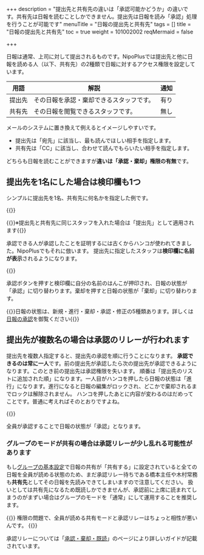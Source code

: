 +++
description = "提出先と共有先の違いは「承認可能かどうか」の違いです。共有先は日報を読むことしかできません。提出先は日報を読み「承認」処理を行うことが可能です"
menuTitle = "日報の提出先と共有先"
tags = []
title = "日報の提出先と共有先"
toc = true
weight = 101002002
reqMermaid = false

+++

日報は通常、上司に対して提出されるものです。NipoPlusでは提出先と他に日報を読める人（以下、共有先）の2種類で日報に対するアクセス権限を設定しています。

|用語|解説|通知|
|---|---|:---:|
|提出先|その日報を承認・棄却できるスタッフです。|有り|
|共有先|その日報を閲覧できるスタッフです。|無し|

メールのシステムに置き換えて例えるとイメージしやすいです。

- 提出先は「宛先」に該当し、最も読んでほしい相手を指定します。
- 共有先は「CC」に該当し、合わせて読んでもらいたい相手を指定します。

どちらも日報を読むことができますが**違いは「承認・棄却」権限の有無**です。

## 提出先を1名にした場合は検印欄も1つ

シンプルに提出先を1名、共有先に何名かを指定した例です。

{{<appscreen filename="report-destination" title="提出先のアカウントはその日報を承認できます。共有先のアカウントは日報を読むことはできますが承認はできません"  >}}

{{<alice pos="right" icon="here">}}※提出先と共有先に同じスタッフを入れた場合は「提出先」として適用されます{{</alice>}}

承認できる人が承認したことを証明するには古くからハンコが使われてきました。NipoPlusでもそれに倣います。
提出先に指定したスタッフは**検印欄に名前が表示**されるようになります。

{{<appscreen filename="approval-report" title="提出先に指定されたスタッフの画面からみた日報画面。承認や棄却ボタンが配置されていることが確認できます"  >}}

承認ボタンを押すと検印欄に自分の名前のはんこが押印され、日報の状態が「承認」に切り替わります。棄却を押すと日報の状態が「棄却」に切り替わります。

{{<alice pos="right" icon="default">}}日報の状態は、新規・進行・棄却・承認・修正の5種類あります。詳しくは[日報の承認](/manual/read-report/state/)を御覧ください{{</alice>}}

## 提出先が複数名の場合は承認のリレーが行われます

提出先を複数人指定すると、提出先の承認を順に行うことになります。
**承認できるのは常に一人**です。前の提出先が承認したら次の提出先が承認できるようになります。このとき前の提出先は承認権限を失います。
順番は「提出先のリストに追加された順」になります。一人目がハンコを押したら日報の状態は「進行」になります。進行になると日報の編集がロックされ、どこかで棄却されるまでロックは解除されません。
ハンコを押したあとに内容が変わるのはだめってことです。普通に考えればそのとおりですよね。

{{<appscreen filename="report-progression" title="最初の承認者が承認を押したところ。承認権限が二人目に譲渡され自身は共有先となる。そのため承認後の取り消し操作はできません"  >}}

全員が承認することで日報の状態が「承認」となります。

### グループのモードが共有の場合は承認リレーが少し乱れる可能性があります

もし[グループの基本設定](/manual/initial-setting/make-group/)で日報の共有が「共有する」に設定されていると全ての日報を全員が読める状態のため、まだ承認リレー待ちである橋本主任や木村常務も**共有先**としてその日報を先読みできてしまいますので注意してください。
扱いとしては共有先になるため既読しかできませんが、承認前に上席に読まれてしまうのがまずい場合はグループのモードを「通常」にして運用することを推奨します。

{{<alice pos="right" icon="guide">}}
権限の問題で、全員が読める共有モードと承認リレーはちょっと相性が悪いんです。
{{</alice>}}

承認リレーについては「[承認・棄却・既読](/manual/read-report/state/)」のページにより詳しいガイドが記載されています。
